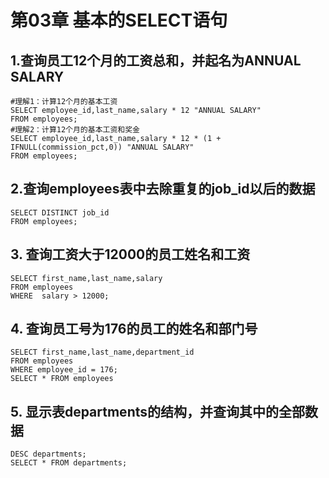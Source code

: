 # 第03章 基本的SELECT语句

## 1.查询员工12个月的工资总和，并起名为ANNUAL SALARY
```mysql
#理解1：计算12个月的基本工资
SELECT employee_id,last_name,salary * 12 "ANNUAL SALARY"
FROM employees;
#理解2：计算12个月的基本工资和奖金
SELECT employee_id,last_name,salary * 12 * (1 + IFNULL(commission_pct,0)) "ANNUAL SALARY"
FROM employees;
```

## 2.查询employees表中去除重复的job_id以后的数据
```mysql
SELECT DISTINCT job_id
FROM employees;
```

## 3. 查询工资大于12000的员工姓名和工资
```mysql
SELECT first_name,last_name,salary
FROM employees
WHERE  salary > 12000;
```

## 4. 查询员工号为176的员工的姓名和部门号
```mysql
SELECT first_name,last_name,department_id
FROM employees
WHERE employee_id = 176;
SELECT * FROM employees
```

## 5. 显示表departments的结构，并查询其中的全部数据
```mysql
DESC departments;
SELECT * FROM departments;
```



